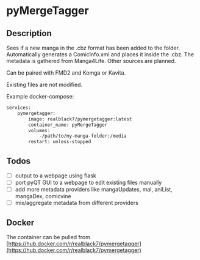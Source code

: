 # pyMergeTagger

## Description

Sees if a new manga in the .cbz format has been added to the folder. Automatically generates a ComicInfo.xml and places it inside the .cbz. 
The metadata is gathered from Manga4Life. Other sources are planned.

Can be paired with FMD2 and Komga or Kavita.

Existing files are not modified.

Example docker-compose:
```dockerfile
services:
    pymergetagger:
        image: realblack7/pymergetagger:latest
        container_name: pyMergeTagger
        volumes:
            -/path/to/my-manga-folder:/media
        restart: unless-stopped
```
## Todos
- [ ] output to a webpage using flask
- [ ] port pyQT GUI to a webpage to edit existing files manually
- [ ] add more metadata providers like mangaUpdates, mal, aniList, mangaDex, comicvine
- [ ] mix/aggregate metadata from different providers

## Docker
The container can be pulled from [https://hub.docker.com/r/realblack7/pymergetagger](https://hub.docker.com/r/realblack7/pymergetagger)
